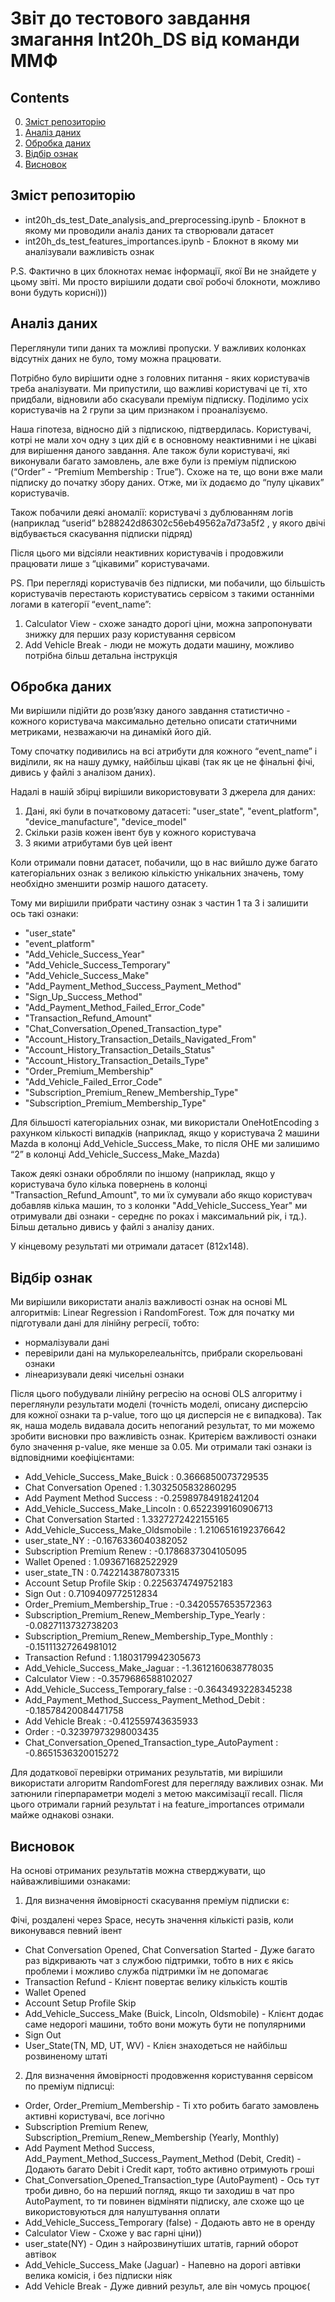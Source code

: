 # Звіт до тестового завдання змагання Int20h_DS від команди ММФ

## Contents

0. [Зміст репозиторію](#зміст-репозиторію)
1. [Аналіз даних](#аналіз-даних)
2. [Обробка даних](#обробка-даних)
3. [Відбір ознак](#відбір-ознак)
4. [Висновок](#висновок)

## Зміст репозиторію

- int20h_ds_test_Date_analysis_and_preprocessing.ipynb - Блокнот в якому ми проводили аналіз даних та створювали датасет
- int20h_ds_test_features_importances.ipynb - Блокнот в якому ми аналізували важливість ознак

P.S. Фактично в цих блокнотах немає інформації, якої Ви не знайдете у цьому звіті. Ми просто вирішили додати свої робочі блокноти, можливо вони будуть корисні)))

## Аналіз даних

Переглянули типи даних та можливі пропуски. У важливих колонках відсутніх даних не було, тому можна працювати. 

Потрібно було вирішити одне з головних питання - яких користувачів треба аналізувати. Ми припустили, що важливі користувачі це ті, хто придбали, відновили або скасували преміум підписку. Поділимо усіх користувачів на 2 групи за цим признаком і проаналізуємо.

Наша гіпотеза, відносно дій з підпискою, підтвердилась. Користувачі, котрі не мали хоч одну з цих дій є в основному неактивними і не цікаві для вирішення даного завдання. Але також були користувачі, які виконували багато замовлень, але вже були із преміум підпискою (“Order” - “Premium Membership : True”). Схоже на те, що вони вже мали підписку до початку збору даних. Отже, ми їх додаємо до “пулу цікавих” користувачів.

Також побачили деякі аномалії:  користувачі з дублюванням логів (наприклад “userid” b288242d86302c56eb49562a7d73a5f2 , у якого двічі відбувається скасування підписки підряд)

Після цього ми відсіяли неактивних користувачів і продовжили працювати лише з “цікавими” користувачами.

PS. При перегляді користувачів без підписки, ми побачили, що більшість користувачів перестають користуватись сервісом з такими останніми логами в категорії “event_name”:
1) Calculator View - схоже занадто дорогі ціни, можна запропонувати знижку для перших разу користування сервісом
2) Add Vehicle Break - люди не можуть додати машину, можливо потрібна більш детальна інструкція

## Обробка даних

Ми вирішили підійти до розв’язку даного завдання статистично - кожного користувача максимально детельно описати статичними метриками, незважаючи на динамікй його дій.

Тому спочатку подивились на всі атрибути для кожного “event_name”  і виділили, як на нашу думку, найбільш цікаві (так як це не фінальні фічі, дивись у файлі з аналізом даних).

Надалі в нашій збірці вирішили використовувати 3 джерела для даних:
1. Дані, які були в початковому датасеті: "user_state", "event_platform", "device_manufacture", "device_model"
2. Скільки разів кожен івент був у кожного користувача
3. З якими атрибутами був цей івент

Коли отримали повни датасет,  побачили, що в нас вийшло дуже багато категоріальних ознак з великою кількістю унікальних значень, тому необхідно  зменшити розмір нашого датасету.

Тому ми вирішили прибрати частину ознак з частин 1 та 3 і залишити ось такі ознаки:

- "user_state"
- "event_platform"
- "Add_Vehicle_Success_Year"
- "Add_Vehicle_Success_Temporary"
- "Add_Vehicle_Success_Make"
- "Add_Payment_Method_Success_Payment_Method"
- "Sign_Up_Success_Method"
- "Add_Payment_Method_Failed_Error_Code"
- "Transaction_Refund_Amount"
- "Chat_Conversation_Opened_Transaction_type"
- "Account_History_Transaction_Details_Navigated_From"
- "Account_History_Transaction_Details_Status"
- "Account_History_Transaction_Details_Type"
- "Order_Premium_Membership"
- "Add_Vehicle_Failed_Error_Code"
- "Subscription_Premium_Renew_Membership_Type"
- "Subscription_Premium_Membership_Type"

Для більшості категоріальних ознак, ми використали OneHotEncoding з рахунком кількості випадків (наприклад, якщо у користувача 2 машини Mazda в колонці Add_Vehicle_Success_Make, то після OHE ми залишимо “2” в колонці Add_Vehicle_Success_Make_Mazda)

Також деякі ознаки обробляли по іншому  (наприклад, якщо у користувача було кілька повернень в колонці "Transaction_Refund_Amount", то ми їх сумували або якщо користувач добавляв кілька машин, то з колонки "Add_Vehicle_Success_Year" ми отримували дві ознаки - середнє по роках і максимальний рік, і тд.). Більш детально дивись у файлі з аналізу даних.

У кінцевому результаті ми отримали датасет (812х148).


## Відбір ознак

Ми вирішили використати аналіз важливості ознак на основі ML алгоритмів: Linear Regression і RandomForest. Тож для початку ми підготували дані для лінійну регресії, тобто: 
-	нормалізували дані
-	перевірили дані на мулькорелеальнітсь, прибрали скорельовані ознаки
-	лінеаризували деякі чисельні ознаки 

Після цього побудували лінійну регресію на основі OLS алгоритму і переглянули результати моделі (точність моделі, описану дисперсію для кожної ознаки та p-value, того що ця дисперсія не є випадкова). Так як, наша модель видавала досить непоганий результат, то ми можемо зробити висновки про важливість ознак. Критерієм важливості ознаки було значення p-value, яке менше за 0.05. Ми отримали такі ознаки із відповідними коефіцієнтами:

- Add_Vehicle_Success_Make_Buick : 0.3666850073729535
- Chat Conversation Opened : 1.3032505832860295
- Add Payment Method Success : -0.25989784918241204
- Add_Vehicle_Success_Make_Lincoln : 0.6522399160906713
- Chat Conversation Started : 1.3327272422155165
- Add_Vehicle_Success_Make_Oldsmobile : 1.2106516192376642
- user_state_NY : -0.1676336040382052
- Subscription Premium Renew : -0.1786837304105095
- Wallet Opened : 1.093671682522929
- user_state_TN : 0.7422143878073315
- Account Setup Profile Skip : 0.2256374749752183
- Sign Out : 0.7109409772512834
- Order_Premium_Membership_True : -0.3420557653572363
- Subscription_Premium_Renew_Membership_Type_Yearly : -0.0827113732738203
- Subscription_Premium_Renew_Membership_Type_Monthly : -0.15111327264981012
- Transaction Refund : 1.1803179942305673
- Add_Vehicle_Success_Make_Jaguar : -1.3612160638778035
- Calculator View : -0.3579686588102027
- Add_Vehicle_Success_Temporary_false : -0.3643493228345238
- Add_Payment_Method_Success_Payment_Method_Debit : -0.18578420084471758
- Add Vehicle Break : -0.412559743635933
- Order : -0.32397973298003435
- Chat_Conversation_Opened_Transaction_type_AutoPayment : -0.8651536320015272

Для додаткової перевірки отриманих результатів, ми вирішили використати алгоритм RandomForest для перегляду важливих ознак. Ми затюнили гіперпараметри моделі з метою максимізації recall. Після цього отримали гарний результат і на feature_importances отримали майже однакові ознаки.

## Висновок

На основі отриманих результатів можна стверджувати, що найважливішими ознаками:
1.	Для визначення ймовірності скасування преміум підписки є:

Фічі, роздалені через Space, несуть значення кількісті разів, коли виконувався певний івент

- Chat Conversation Opened, Chat Conversation Started - Дуже багато раз відкривають чат з службою підтримки, тобто в них є якісь проблеми і можливо служба підтримки їм не допомагає
- Transaction Refund - Клієнт повертає велику кількість коштів
- Wallet Opened
- Account Setup Profile Skip
- Add_Vehicle_Success_Make (Buick, Lincoln, Oldsmobile) - Клієнт додає саме недорогі машини, тобто вони можуть бути не популярними
- Sign Out
- User_State(TN, MD, UT, WV) - Клієн знаходеться не найбільш розвиненому штаті

2. Для визначення ймовірності продовження користування сервісом по преміум підписці:

- Order, Order_Premium_Membership - Ті хто робить багато замовлень активні користувачі, все логічно
- Subscription Premium Renew, Subscription_Premium_Renew_Membership (Yearly, Monthly)
- Add Payment Method Success, Add_Payment_Method_Success_Payment_Method (Debit, Credit) - Додають багато Debit і Credit карт, тобто активно отримують гроші
- Chat_Conversation_Opened_Transaction_type (AutoPayment) - Ось тут троби дивно, бо на перший погляд, якщо ти заходиш в чат про AutoPayment, то ти повинен відміняти підписку, але схоже що це використовуються для налуштування оплати
- Add_Vehicle_Success_Temporary (false) - Додають авто не в оренду
- Calculator View - Схоже у вас гарні ціни))
- user_state(NY) - Один з найрозвинутіших штатів, гарний оборот автівок
- Add_Vehicle_Success_Make (Jaguar) - Напевно на дорогі автівки велика комісія, і без підписки ніяк
- Add Vehicle Break - Дуже дивний результ, але він чомусь процює(

